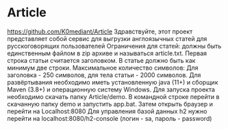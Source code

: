 # Article
https://github.com/K0mediant/Article
Здравствуйте, этот проект представляет собой сервис для выгрузки англоязычных статей для русскоговорящих пользователей
Ограничения для статей: должны быть единственным файлом в zip архиве и называться article.txt. Первая строка статьи считается заголовком.
В статье должно быть как минимум две строки.
Максимальное количество символов: Для заголовка - 250 символов, для тела статьи - 2000 символов.
Для развёртывания необходимо иметь установленную java (11+) и сборщик Maven (3.8+) и операционную систему Windows.
Для запуска проекта необходимо скачать папку  Article/demo. В командной строке перейти в скачанную папку demo и запустить app.bat.
Затем открыть браузер и перейти на Localhost:8080
Для управления базой данных h2 нужно перейти на localhost:8080/h2-console (логин - sa, пароль - password)
